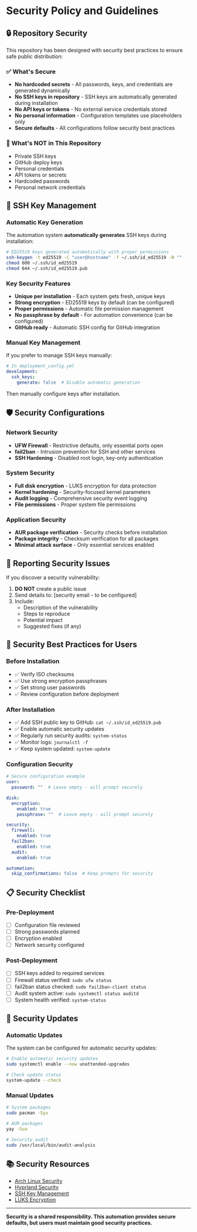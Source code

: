 # Security Policy and Guidelines

## 🔒 Repository Security

This repository has been designed with security best practices to ensure safe public distribution:

### ✅ What's Secure

- **No hardcoded secrets** - All passwords, keys, and credentials are generated dynamically
- **No SSH keys in repository** - SSH keys are automatically generated during installation
- **No API keys or tokens** - No external service credentials stored
- **No personal information** - Configuration templates use placeholders only
- **Secure defaults** - All configurations follow security best practices

### 🚫 What's NOT in This Repository

- Private SSH keys
- GitHub deploy keys  
- Personal credentials
- API tokens or secrets
- Hardcoded passwords
- Personal network credentials

## 🔐 SSH Key Management

### Automatic Key Generation

The automation system **automatically generates** SSH keys during installation:

```bash
# ED25519 keys generated automatically with proper permissions
ssh-keygen -t ed25519 -C "user@hostname" -f ~/.ssh/id_ed25519 -N ""
chmod 600 ~/.ssh/id_ed25519
chmod 644 ~/.ssh/id_ed25519.pub
```

### Key Security Features

- **Unique per installation** - Each system gets fresh, unique keys
- **Strong encryption** - ED25519 keys by default (can be configured)
- **Proper permissions** - Automatic file permission management
- **No passphrase by default** - For automation convenience (can be configured)
- **GitHub ready** - Automatic SSH config for GitHub integration

### Manual Key Management

If you prefer to manage SSH keys manually:

```yaml
# In deployment_config.yml
development:
  ssh_keys:
    generate: false  # Disable automatic generation
```

Then manually configure keys after installation.

## 🛡️ Security Configurations

### Network Security

- **UFW Firewall** - Restrictive defaults, only essential ports open
- **fail2ban** - Intrusion prevention for SSH and other services
- **SSH Hardening** - Disabled root login, key-only authentication

### System Security

- **Full disk encryption** - LUKS encryption for data protection
- **Kernel hardening** - Security-focused kernel parameters
- **Audit logging** - Comprehensive security event logging
- **File permissions** - Proper system file permissions

### Application Security

- **AUR package verification** - Security checks before installation
- **Package integrity** - Checksum verification for all packages
- **Minimal attack surface** - Only essential services enabled

## 🚨 Reporting Security Issues

If you discover a security vulnerability:

1. **DO NOT** create a public issue
2. Send details to: [security email - to be configured]
3. Include:
   - Description of the vulnerability
   - Steps to reproduce
   - Potential impact
   - Suggested fixes (if any)

## 🔧 Security Best Practices for Users

### Before Installation

- ✅ Verify ISO checksums
- ✅ Use strong encryption passphrases
- ✅ Set strong user passwords
- ✅ Review configuration before deployment

### After Installation

- ✅ Add SSH public key to GitHub: `cat ~/.ssh/id_ed25519.pub`
- ✅ Enable automatic security updates
- ✅ Regularly run security audits: `system-status`
- ✅ Monitor logs: `journalctl -f`
- ✅ Keep system updated: `system-update`

### Configuration Security

```yaml
# Secure configuration example
user:
  password: ""  # Leave empty - will prompt securely

disk:
  encryption:
    enabled: true
    passphrase: ""  # Leave empty - will prompt securely

security:
  firewall:
    enabled: true
  fail2ban:
    enabled: true
  audit:
    enabled: true

automation:
  skip_confirmations: false  # Keep prompts for security
```

## 📋 Security Checklist

### Pre-Deployment
- [ ] Configuration file reviewed
- [ ] Strong passwords planned
- [ ] Encryption enabled
- [ ] Network security configured

### Post-Deployment
- [ ] SSH keys added to required services
- [ ] Firewall status verified: `sudo ufw status`
- [ ] fail2ban status checked: `sudo fail2ban-client status`
- [ ] Audit system active: `sudo systemctl status auditd`
- [ ] System health verified: `system-status`

## 🔄 Security Updates

### Automatic Updates

The system can be configured for automatic security updates:

```bash
# Enable automatic security updates
sudo systemctl enable --now unattended-upgrades

# Check update status
system-update --check
```

### Manual Updates

```bash
# System packages
sudo pacman -Syu

# AUR packages
yay -Sua

# Security audit
sudo /usr/local/bin/audit-analysis
```

## 📚 Security Resources

- [Arch Linux Security](https://wiki.archlinux.org/title/Security)
- [Hyprland Security](https://hyprland.org/Configuring/Security/)
- [SSH Key Management](https://docs.github.com/en/authentication/connecting-to-github-with-ssh)
- [LUKS Encryption](https://wiki.archlinux.org/title/Dm-crypt)

---

**Security is a shared responsibility. This automation provides secure defaults, but users must maintain good security practices.**
